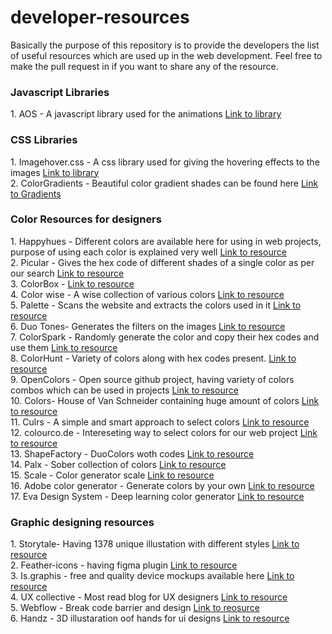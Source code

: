 <h1>developer-resources</h1>
Basically the purpose of this repository is to provide the developers the list of useful resources which are used up in the web development. Feel free to make the pull request in if you want to share any of the resource.

<h3>Javascript Libraries</h3>
1. AOS - A javascript library used for the animations <a href="https://github.com/michalsnik/aos">Link to library</a>

<h3>CSS Libraries</h3>
1. Imagehover.css - A css library used for giving the hovering effects to the images <a href="https://www.imagehover.io/">Link to library</a><br/>
2. ColorGradients - Beautiful color gradient shades can be found here <a href="https://digitalsynopsis.com/design/beautiful-color-ui-gradients-backgrounds/">Link to Gradients</a>
<br/>

<h3>Color Resources for designers</h3>
1. Happyhues - Different colors are available here for using in web projects, purpose of using each color is explained very well <a href="https://www.happyhues.co/">Link to resource</a><br/>
2. Picular - Gives the hex code of different shades of a single color as per our search <a href="https://picular.co/">Link to resource</a><br/>
3. ColorBox - <a href="http://colorbox.io/">Link to resource</a><br/>
4. Color wise - A wise collection of various colors <a href="http://colorbox.io/">Link to resource</a><br/>
5. Palette - Scans the website and extracts the colors used in it <a href="http://palette.site/">Link to resource</a><br/>
6. Duo Tones- Generates the filters on the images <a href="https://duotones.co/">Link to resource</a><br/>
7. ColorSpark - Randomly generate the color and copy their hex codes and use them <a href="https://colorspark.app/">Link to resource</a><br/>
8. ColorHunt - Variety of colors along with hex codes present. <a href="https://colorhunt.co/">Link to resource</a><br/>
9. OpenColors - Open source github project, having variety of colors combos which can be used in projects <a href="https://yeun.github.io/open-color/">Link to resource</a><br/>
10. Colors- House of Van Schneider containing huge amount of colors <a href="https://vanschneider.com/">Link to resource</a><br/>
11. Culrs - A simple and smart approach to select colors <a href="https://www.culrs.com/">Link to resource</a><br/>
12. colourco.de - Intereseting way to select colors for our web project <a href="https://colourco.de/">Link to resource</a><br/>
13. ShapeFactory - DuoColors woth codes <a href="https://pigment.shapefactory.co/">Link to resource</a><br/>
14. Palx - Sober collection of colors <a href="https://palx.jxnblk.com/">Link to resource</a><br/>
15. Scale - Color generator scale <a href="https://hihayk.github.io/scale/">Link to resource</a><br/>
16. Adobe color generator - Generate colors by your own <a href="https://color.adobe.com/create/">Link to resource</a><br/>
17. Eva Design System - Deep learning color generator <a href="https://colors.eva.design/">Link to resource</a><br/>

<h3>Graphic designing resources</h3>
1. Storytale- Having 1378 unique illustation with different styles <a href="https://storytale.io/">Link to resource</a><br/>
2. Feather-icons - having figma plugin <a href="https://feathericons.com/">Link to resource</a><br/>
3. Is.graphis - free and quality device mockups available here <a href="https://www.ls.graphics/free-mockups">Link to resource</a><br/>
4. UX collective - Most read blog for UX designers <a href="https://uxdesign.cc/">Link to resource</a><br/>
5. Webflow - Break code barrier and design <a href="webflow.io">Link to reosurce</a><br/>
6. Handz - 3D illustaration oof hands for ui designs <a href="https://www.handz.design/">Link to resource</a><br/>
